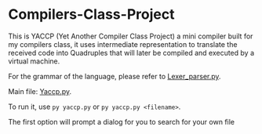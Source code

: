 # Compilers-Class-Project

This is YACCP (Yet Another Compiler Class Project) a mini compiler built for my compilers class, it uses intermediate representation to translate the received code into Quadruples that will later be compiled and executed by a virtual machine.

For the grammar of the language, please refer to [Lexer_parser.py](Lexer_parser.py).

Main file: [Yaccp.py](Yaccp.py).

To run it, use `py yaccp.py` or `py yaccp.py <filename>`.

The first option will prompt a dialog for you to search for your own file
